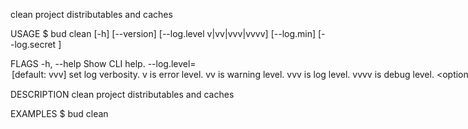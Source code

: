 clean project distributables and caches

USAGE
  $ bud clean [-h] [--version] [--log.level v|vv|vvv|vvvv]
    [--log.min] [--log.secret <value>]

FLAGS
  -h, --help               Show CLI help.
  --log.level=<option>     [default: vvv] set log verbosity. `v` is error level.
                           `vv` is warning level. `vvv` is log level. `vvvv` is
                           debug level.
                           <options: v|vv|vvv|vvvv>
  --[no-]log.min           remove formatting from logged objects
  --log.secret=<value>...  [default: /roots/examples/yarn/babel] hide matching
                           strings from logging output
  --version                Show CLI version.

DESCRIPTION
  clean project distributables and caches

EXAMPLES
  $ bud clean